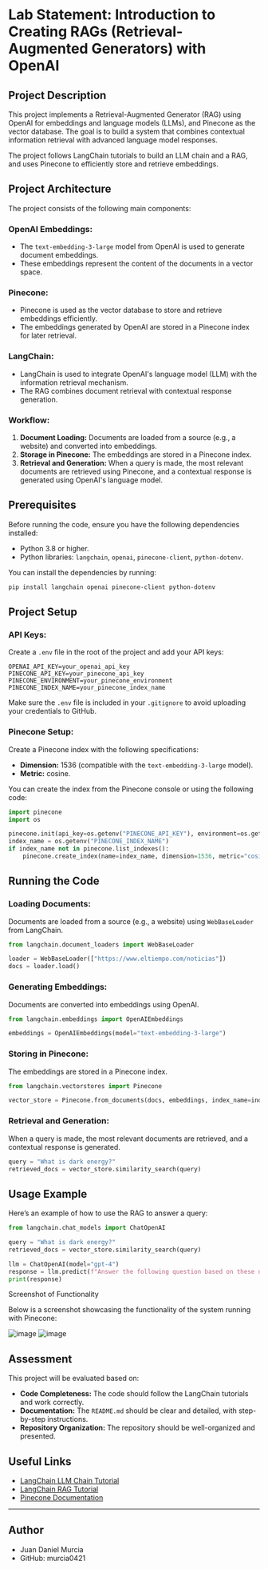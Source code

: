 # Lab Statement: Introduction to Creating RAGs (Retrieval-Augmented Generators) with OpenAI

## Project Description
This project implements a Retrieval-Augmented Generator (RAG) using OpenAI for embeddings and language models (LLMs), and Pinecone as the vector database. The goal is to build a system that combines contextual information retrieval with advanced language model responses.

The project follows LangChain tutorials to build an LLM chain and a RAG, and uses Pinecone to efficiently store and retrieve embeddings.

## Project Architecture
The project consists of the following main components:

### OpenAI Embeddings:
- The `text-embedding-3-large` model from OpenAI is used to generate document embeddings.
- These embeddings represent the content of the documents in a vector space.

### Pinecone:
- Pinecone is used as the vector database to store and retrieve embeddings efficiently.
- The embeddings generated by OpenAI are stored in a Pinecone index for later retrieval.

### LangChain:
- LangChain is used to integrate OpenAI's language model (LLM) with the information retrieval mechanism.
- The RAG combines document retrieval with contextual response generation.

### Workflow:
1. **Document Loading:** Documents are loaded from a source (e.g., a website) and converted into embeddings.
2. **Storage in Pinecone:** The embeddings are stored in a Pinecone index.
3. **Retrieval and Generation:** When a query is made, the most relevant documents are retrieved using Pinecone, and a contextual response is generated using OpenAI's language model.

## Prerequisites
Before running the code, ensure you have the following dependencies installed:

- Python 3.8 or higher.
- Python libraries: `langchain`, `openai`, `pinecone-client`, `python-dotenv`.

You can install the dependencies by running:

```bash
pip install langchain openai pinecone-client python-dotenv
```

## Project Setup

### API Keys:
Create a `.env` file in the root of the project and add your API keys:

```plaintext
OPENAI_API_KEY=your_openai_api_key
PINECONE_API_KEY=your_pinecone_api_key
PINECONE_ENVIRONMENT=your_pinecone_environment
PINECONE_INDEX_NAME=your_pinecone_index_name
```

Make sure the `.env` file is included in your `.gitignore` to avoid uploading your credentials to GitHub.

### Pinecone Setup:
Create a Pinecone index with the following specifications:

- **Dimension:** 1536 (compatible with the `text-embedding-3-large` model).
- **Metric:** cosine.

You can create the index from the Pinecone console or using the following code:

```python
import pinecone
import os

pinecone.init(api_key=os.getenv("PINECONE_API_KEY"), environment=os.getenv("PINECONE_ENVIRONMENT"))
index_name = os.getenv("PINECONE_INDEX_NAME")
if index_name not in pinecone.list_indexes():
    pinecone.create_index(name=index_name, dimension=1536, metric="cosine")
```

## Running the Code

### Loading Documents:
Documents are loaded from a source (e.g., a website) using `WebBaseLoader` from LangChain.

```python
from langchain.document_loaders import WebBaseLoader

loader = WebBaseLoader(["https://www.eltiempo.com/noticias"])
docs = loader.load()
```

### Generating Embeddings:
Documents are converted into embeddings using OpenAI.

```python
from langchain.embeddings import OpenAIEmbeddings

embeddings = OpenAIEmbeddings(model="text-embedding-3-large")
```

### Storing in Pinecone:
The embeddings are stored in a Pinecone index.

```python
from langchain.vectorstores import Pinecone

vector_store = Pinecone.from_documents(docs, embeddings, index_name=index_name)
```

### Retrieval and Generation:
When a query is made, the most relevant documents are retrieved, and a contextual response is generated.

```python
query = "What is dark energy?"
retrieved_docs = vector_store.similarity_search(query)
```

## Usage Example
Here’s an example of how to use the RAG to answer a query:

```python
from langchain.chat_models import ChatOpenAI

query = "What is dark energy?"
retrieved_docs = vector_store.similarity_search(query)

llm = ChatOpenAI(model="gpt-4")
response = llm.predict(f"Answer the following question based on these documents: {retrieved_docs}\n\nQuestion: {query}")
print(response)
```
Screenshot of Functionality

Below is a screenshot showcasing the functionality of the system running with Pinecone:

![image](https://github.com/user-attachments/assets/78f9376c-6cb8-4632-b9f8-23fdf300ec26)
![image](https://github.com/user-attachments/assets/0733ab1f-8a87-463e-90b0-6609116fd034)


## Assessment
This project will be evaluated based on:

- **Code Completeness:** The code should follow the LangChain tutorials and work correctly.
- **Documentation:** The `README.md` should be clear and detailed, with step-by-step instructions.
- **Repository Organization:** The repository should be well-organized and presented.

## Useful Links
- [LangChain LLM Chain Tutorial](https://python.langchain.com/en/latest/modules/chains/index.html)
- [LangChain RAG Tutorial](https://python.langchain.com/en/latest/use_cases/question_answering.html)
- [Pinecone Documentation](https://www.pinecone.io/docs/)

---

## Author

- Juan Daniel Murcia
- GitHub: murcia0421







   
